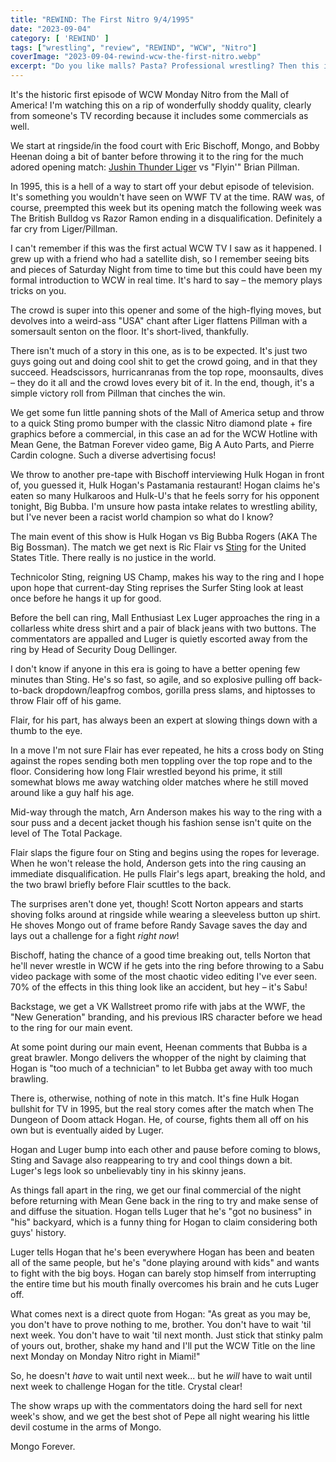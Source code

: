 ```yaml
---
title: "REWIND: The First Nitro 9/4/1995"
date: "2023-09-04"
category: [ 'REWIND' ]
tags: ["wrestling", "review", "REWIND", "WCW", "Nitro"]
coverImage: "2023-09-04-rewind-wcw-the-first-nitro.webp"
excerpt: "Do you like malls? Pasta? Professional wrestling? Then this is the show for you!"
---
```


It's the historic first episode of WCW Monday Nitro from the Mall of America! I'm watching this on a rip of wonderfully shoddy quality, clearly from someone's TV recording because it includes some commercials as well.

We start at ringside/in the food court with Eric Bischoff, Mongo, and Bobby Heenan doing a bit of banter before throwing it to the ring for the much adored opening match: [Jushin Thunder Liger](/posts/2019-05-11-random-rewind-shinya-hashimoto-jushin-thunder-liger) vs "Flyin'" Brian Pillman.

In 1995, this is a hell of a way to start off your debut episode of television. It's something you wouldn't have seen on WWF TV at the time. RAW was, of course, preempted this week but its opening match the following week was The British Bulldog vs Razor Ramon ending in a disqualification. Definitely a far cry from Liger/Pillman.

I can't remember if this was the first actual WCW TV I saw as it happened. I grew up with a friend who had a satellite dish, so I remember seeing bits and pieces of Saturday Night from time to time but this could have been my formal introduction to WCW in real time. It's hard to say – the memory plays tricks on you.

The crowd is super into this opener and some of the high-flying moves, but devolves into a weird-ass "USA" chant after Liger flattens Pillman with a somersault senton on the floor. It's short-lived, thankfully.

There isn't much of a story in this one, as is to be expected. It's just two guys going out and doing cool shit to get the crowd going, and in that they succeed. Headscissors, hurricanranas from the top rope, moonsaults, dives – they do it all and the crowd loves every bit of it. In the end, though, it's a simple victory roll from Pillman that cinches the win.

We get some fun little panning shots of the Mall of America setup and throw to a quick Sting promo bumper with the classic Nitro diamond plate + fire graphics before a commercial, in this case an ad for the WCW Hotline with Mean Gene, the Batman Forever video game, Big A Auto Parts, and Pierre Cardin cologne. Such a diverse advertising focus!

We throw to another pre-tape with Bischoff interviewing Hulk Hogan in front of, you guessed it, Hulk Hogan's Pastamania restaurant! Hogan claims he's eaten so many Hulkaroos and Hulk-U's that he feels sorry for his opponent tonight, Big Bubba. I'm unsure how pasta intake relates to wrestling ability, but I've never been a racist world champion so what do I know?

The main event of this show is Hulk Hogan vs Big Bubba Rogers (AKA The Big Bossman). The match we get next is Ric Flair vs [Sting](/posts/2023-09-07-sting-barry-windham-clash-of-the-champions-fall-brawl) for the United States Title. There really is no justice in the world.

Technicolor Sting, reigning US Champ, makes his way to the ring and I hope upon hope that current-day Sting reprises the Surfer Sting look at least once before he hangs it up for good.

Before the bell can ring, Mall Enthusiast Lex Luger approaches the ring in a collarless white dress shirt and a pair of black jeans with two buttons. The commentators are appalled and Luger is quietly escorted away from the ring by Head of Security Doug Dellinger.

I don't know if anyone in this era is going to have a better opening few minutes than Sting. He's so fast, so agile, and so explosive pulling off back-to-back dropdown/leapfrog combos, gorilla press slams, and hiptosses to throw Flair off of his game.

Flair, for his part, has always been an expert at slowing things down with a thumb to the eye.

In a move I'm not sure Flair has ever repeated, he hits a cross body on Sting against the ropes sending both men toppling over the top rope and to the floor. Considering how long Flair wrestled beyond his prime, it still somewhat blows me away watching older matches where he still moved around like a guy half his age.

Mid-way through the match, Arn Anderson makes his way to the ring with a sour puss and a decent jacket though his fashion sense isn't quite on the level of The Total Package.

Flair slaps the figure four on Sting and begins using the ropes for leverage. When he won't release the hold, Anderson gets into the ring causing an immediate disqualification. He pulls Flair's legs apart, breaking the hold, and the two brawl briefly before Flair scuttles to the back.

The surprises aren't done yet, though! Scott Norton appears and starts shoving folks around at ringside while wearing a sleeveless button up shirt. He shoves Mongo out of frame before Randy Savage saves the day and lays out a challenge for a fight *right now*!

Bischoff, hating the chance of a good time breaking out, tells Norton that he'll never wrestle in WCW if he gets into the ring before throwing to a Sabu video package with some of the most chaotic video editing I've ever seen. 70% of the effects in this thing look like an accident, but hey – it's Sabu!

Backstage, we get a VK Wallstreet promo rife with jabs at the WWF, the "New Generation" branding, and his previous IRS character before we head to the ring for our main event.

At some point during our main event, Heenan comments that Bubba is a great brawler. Mongo delivers the whopper of the night by claiming that Hogan is "too much of a technician" to let Bubba get away with too much brawling.

There is, otherwise, nothing of note in this match. It's fine Hulk Hogan bullshit for TV in 1995, but the real story comes after the match when The Dungeon of Doom attack Hogan. He, of course, fights them all off on his own but is eventually aided by Luger.

Hogan and Luger bump into each other and pause before coming to blows, Sting and Savage also reappearing to try and cool things down a bit. Luger's legs look so unbelievably tiny in his skinny jeans.

As things fall apart in the ring, we get our final commercial of the night before returning with Mean Gene back in the ring to try and make sense of and diffuse the situation. Hogan tells Luger that he's "got no business" in "his" backyard, which is a funny thing for Hogan to claim considering both guys' history.

Luger tells Hogan that he's been everywhere Hogan has been and beaten all of the same people, but he's "done playing around with kids" and wants to fight with the big boys. Hogan can barely stop himself from interrupting the entire time but his mouth finally overcomes his brain and he cuts Luger off.

What comes next is a direct quote from Hogan: "As great as you may be, you don't have to prove nothing to me, brother. You don't have to wait 'til next week. You don't have to wait 'til next month. Just stick that stinky palm of yours out, brother, shake my hand and I'll put the WCW Title on the line next Monday on Monday Nitro right in Miami!"

So, he doesn't *have* to wait until next week... but he *will* have to wait until next week to challenge Hogan for the title. Crystal clear!

The show wraps up with the commentators doing the hard sell for next week's show, and we get the best shot of Pepe all night wearing his little devil costume in the arms of Mongo.

Mongo Forever.